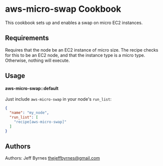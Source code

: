 aws-micro-swap Cookbook
=======================
This cookbook sets up and enables a swap on micro EC2 instances.

Requirements
------------
Requires that the node be an EC2 instance of micro size. The recipe checks for this to be an EC2 node, and that the instance type is a micro type. Otherwise, nothing will execute.

Usage
-----
#### aws-micro-swap::default
Just include `aws-micro-swap` in your node's `run_list`:

```json
{
  "name": "my_node",
  "run_list": [
    "recipe[aws-micro-swap]"
  ]
}
```

Authors
-------------------
Authors: Jeff Byrnes <thejeffbyrnes@gmail.com>
